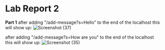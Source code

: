 # Lab Report 2

**Part 1**
after adding "/add-message?s=Hello" to the end of the localhost this will show up:
![Screenshot (37)](https://user-images.githubusercontent.com/103862450/215585355-b991c462-e6f9-46e3-a1b8-8ceb63142c40.png)

after adding "/add-message?s=How are you" to the end of the localhost this will show up:
![Screenshot (35)](https://user-images.githubusercontent.com/103862450/215585494-a0eebe34-b4cc-4309-81f9-b4f9e1cee415.png)

